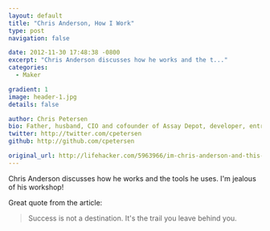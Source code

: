 ```yaml
---
layout: default
title: "Chris Anderson, How I Work"
type: post
navigation: false

date: 2012-11-30 17:48:38 -0800
excerpt: "Chris Anderson discusses how he works and the t..."
categories:
  - Maker

gradient: 1
image: header-1.jpg
details: false

author: Chris Petersen
bio: Father, husband, CIO and cofounder of Assay Depot, developer, entrepreneur and technologist.
twitter: http://twitter.com/cpetersen
github: http://github.com/cpetersen

original_url: http://lifehacker.com/5963966/im-chris-anderson-and-this-is-how-i-work
---
```



Chris Anderson discusses how he works and the tools he uses. I'm jealous of his workshop! 

 Great quote from the article: 

 > Success is not a destination. It's the trail you leave behind you.

